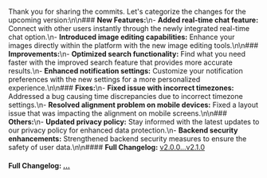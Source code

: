 Thank you for sharing the commits. Let's categorize the changes for the upcoming version:\n\n### **New Features:**\n- **Added real-time chat feature:** Connect with other users instantly through the newly integrated real-time chat option.\n- **Introduced image editing capabilities:** Enhance your images directly within the platform with the new image editing tools.\n\n### **Improvements:**\n- **Optimized search functionality:** Find what you need faster with the improved search feature that provides more accurate results.\n- **Enhanced notification settings:** Customize your notification preferences with the new settings for a more personalized experience.\n\n### **Fixes:**\n- **Fixed issue with incorrect timezones:** Addressed a bug causing time discrepancies due to incorrect timezone settings.\n- **Resolved alignment problem on mobile devices:** Fixed a layout issue that was impacting the alignment on mobile screens.\n\n### **Others:**\n- **Updated privacy policy:** Stay informed with the latest updates to our privacy policy for enhanced data protection.\n- **Backend security enhancements:** Strengthened backend security measures to ensure the safety of user data.\n\n#### **Full Changelog:** [v2.0.0...v2.1.0](https://github.com/your-repo/compare/v2.0.0...v2.1.0)

#### **Full Changelog:** [...](https://github.com/mediar-ai/screenpipe/compare/...)

